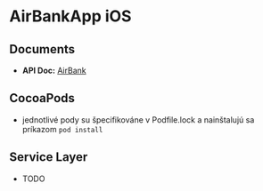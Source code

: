 #  AirBankApp iOS

## Documents
- **API Doc:**  [AirBank](https://airbank.docs.apiary.io)

## CocoaPods
- jednotlivé pody su špecifikováne v Podfile.lock a nainštalujú sa príkazom `pod install`

## Service Layer
- TODO
